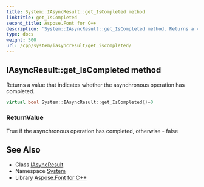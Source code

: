 ```yaml
---
title: System::IAsyncResult::get_IsCompleted method
linktitle: get_IsCompleted
second_title: Aspose.Font for C++
description: 'System::IAsyncResult::get_IsCompleted method. Returns a value that indicates whether the asynchronous operation has completed in C++.'
type: docs
weight: 500
url: /cpp/system/iasyncresult/get_iscompleted/
---
```

## IAsyncResult::get_IsCompleted method


Returns a value that indicates whether the asynchronous operation has completed.

```cpp
virtual bool System::IAsyncResult::get_IsCompleted()=0
```


### ReturnValue

True if the asynchronous operation has completed, otherwise - false

## See Also

* Class [IAsyncResult](../)
* Namespace [System](../../)
* Library [Aspose.Font for C++](../../../)
